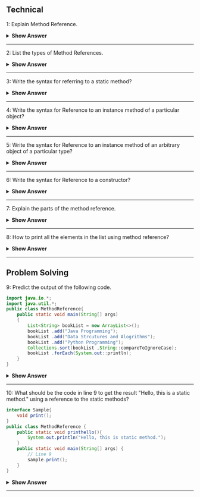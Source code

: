 ## Technical
1: Explain Method Reference.

<details><summary><b> Show Answer </b></summary>

It is to refer the method of functional interface. While using a lambda expression to refer to a method, we can use a method reference instead of a lambda expressison.

</details>
 
 ---

2: List the types of Method References.

<details><summary><b> Show Answer </b></summary>

- Reference to a static method.
- Reference to an instance method.
- Reference to an instance method of an arbitrary object of a particular type
- Reference to a constructor.

</details>

 ---
 
3: Write the syntax for referring to a static method?

<details><summary><b> Show Answer </b></summary>

- ContainingClass::staticMethodName
- We can refer to the static method by calling its name with the class where it resides.

</details>
 
 ---

4: Write the syntax for Reference to an instance method of a particular object?

<details><summary><b> Show Answer </b></summary>

- containingObject::instanceMethodName
- use the instance method name of the particular object name.

</details>

 ---
 
5: Write the syntax for Reference to an instance method of an arbitrary object of a particular type?

<details><summary><b> Show Answer </b></summary>

- We can mention the type with the instance method name of the object.
- ContainingType::methodName

</details>
 
 ---

6: Write the syntax for Reference to a constructor?

<details><summary><b> Show Answer </b></summary>

- ClassName::new
- new is the keyword to refer to the constructor with the class name.

</details>

 ---
 
 7: Explain the parts of the method reference.

 
<details><summary><b> Show Answer </b></summary>

- It has 2 parts. class/object and method/constructor.
- Separated by :: (double colons)
- No additional parameters are passed in method reference.

</details>
 
 ---

8: How to print all the elements in the list using method reference?

<details><summary><b> Show Answer </b></summary>


 ``` java 
 list.forEach(System.out::println);  
 ``` 
<details><summary><b>Explanation</b></summary>
 
- Here we are using the forEach method to display the elements one by one in the list.

</details>
 
 </details>

 ---
 
## Problem Solving

9: Predict the output of the following code.

``` java
import java.io.*;
import java.util.*;
public class MethodReference{
    public static void main(String[] args)
    {
        List<String> bookList = new ArrayList<>();
        bookList .add("Java Programming");
        bookList .add("Data Strcutures and Alogrithms");
        bookList .add("Python Programming");
        Collections.sort(bookList ,String::compareToIgnoreCase);
        bookList .forEach(System.out::println);
    }
}
``` 

<details><summary><b> Show Answer </b></summary>

   Data Structures and Alogrithms<br>
   Java Programming<br>
   Python Programming
 
 <details><summary><b>Explanation</b></summary>
  
   -  This is an example of Reference to an instance method of an arbitrary object of a particular type.
   -  First, it will sort the list and apply compareToIgnoreCase to return the result.

</details>
 
 </details>

 ---
 
10: What should be the code in line 9  to get the result "Hello, this is a static method." using a reference to the static methods?

``` java
interface Sample{  
    void print();  
}  
public class MethodReference {  
    public static void printhello(){  
        System.out.println("Hello, this is static method.");  
    }  
    public static void main(String[] args) {  
        // Line 9
        sample.print();  
    }  
} 
```
<details><summary><b> Show Answer </b></summary>
 
 ``` java

 Sample sample = MethodReference::printhello; 
 
 ```
 
 <details><summary><b>Explanation</b></summary>
  
 - Here the static method reference printhello() refers to its functional method print() in the interface Sample.

 </details>
 
 </details>
 
 ---



